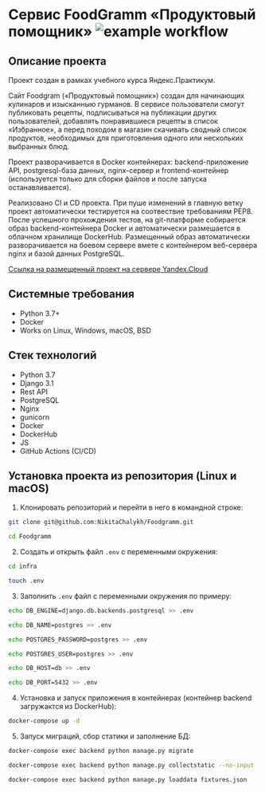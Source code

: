 Сервис FoodGramm «Продуктовый помощник» 
![example workflow](https://github.com/NikitaChalykh/foodgram-project-react/actions/workflows/foodgramm_workflow.yml/badge.svg)
=====
Описание проекта
----------
Проект создан в рамках учебного курса Яндекс.Практикум.

Cайт Foodgram («Продуктовый помощник») создан для начинающих кулинаров и изысканныю гурманов. В сервисе пользователи смогут публиковать рецепты, подписываться на публикации других пользователей, добавлять понравившиеся рецепты в список «Избранное», а перед походом в магазин скачивать сводный список продуктов, необходимых для приготовления одного или нескольких выбранных блюд.

Проект разворачивается в Docker контейнерах: backend-приложение API, postgresql-база данных, nginx-сервер и frontend-контейнер (используется только для сборки файлов и после запуска останавливается). 

Реализовано CI и CD проекта. При пуше изменений в главную ветку проект автоматически тестируется на соотвествие требованиям PEP8. После успешного прохождения тестов, на git-платформе собирается образ backend-контейнера Docker и автоматически размешается в облачном хранилище DockerHub. Размещенный образ автоматически разворачивается на боевом сервере вмете с контейнером веб-сервера nginx и базой данных PostgreSQL.

[Ссылка на размещенный проект на сервере Yandex.Cloud](http://chafoodgramm.ddns.net/)

Системные требования
----------
* Python 3.7+
* Docker
* Works on Linux, Windows, macOS, BSD

Стек технологий
----------
* Python 3.7
* Django 3.1
* Rest API
* PostgreSQL
* Nginx
* gunicorn
* Docker
* DockerHub
* JS
* GitHub Actions (CI/CD)

Установка проекта из репозитория (Linux и macOS)
----------

1. Клонировать репозиторий и перейти в него в командной строке:
```bash
git clone git@github.com:NikitaChalykh/Foodgramm.git

cd Foodgramm
```
2. Cоздать и открыть файл ```.env``` с переменными окружения:
```bash 
cd infra

touch .env
```
3. Заполнить ```.env``` файл с переменными окружения по примеру:
```bash 
echo DB_ENGINE=django.db.backends.postgresql >> .env

echo DB_NAME=postgres >> .env

echo POSTGRES_PASSWORD=postgres >> .env

echo POSTGRES_USER=postgres >> .env

echo DB_HOST=db >> .env

echo DB_PORT=5432 >> .env
```
4. Установка и запуск приложения в контейнерах (контейнер backend загружактся из DockerHub):
```bash 
docker-compose up -d

```

5. Запуск миграций, сбор статики и заполнение БД:
```bash 
docker-compose exec backend python manage.py migrate

docker-compose exec backend python manage.py collectstatic --no-input 

docker-compose exec backend python manage.py loaddata fixtures.json
```
